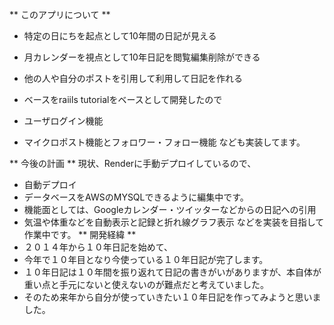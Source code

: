 ** このアプリについて **
* 特定の日にちを起点として10年間の日記が見える
* 月カレンダーを視点として10年日記を閲覧編集削除ができる
* 他の人や自分のポストを引用して利用して日記を作れる

* ベースをraiils tutorialをベースとして開発したので
* ユーザログイン機能
* マイクロポスト機能とフォロワー・フォロー機能
なども実装してます。

** 今後の計画 **
現状、Renderに手動デプロイしているので、
* 自動デプロイ
* データベースをAWSのMYSQLできるように編集中です。
* 機能面としては、Googleカレンダー・ツイッターなどからの日記への引用
* 気温や体重などを自動表示と記録と折れ線グラフ表示
などを実装を目指して作業中です。
** 開発経緯 **
* ２０１４年から１０年日記を始めて、
* 今年で１０年目となり今使っている１０年日記が完了します。
* １０年日記は１０年間を振り返れて日記の書きがいがありますが、本自体が重い点と手元にないと使えないのが難点だと考えていました。
* そのため来年から自分が使っていきたい１０年日記を作ってみようと思いました。